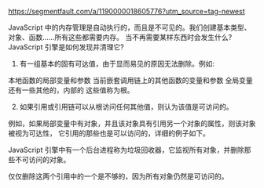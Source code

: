 https://segmentfault.com/a/1190000018605776?utm_source=tag-newest

JavaScript 中的内存管理是自动执行的，而且是不可见的。我们创建基本类型、对象、函数……所有这些都需要内存。
当不再需要某样东西时会发生什么? JavaScript 引擎是如何发现并清理它?

1. 有一组基本的固有可达值，由于显而易见的原因无法删除。例如:

本地函数的局部变量和参数
当前嵌套调用链上的其他函数的变量和参数
全局变量
还有一些其他的，内部的
这些值称为根。

2. 如果引用或引用链可以从根访问任何其他值，则认为该值是可访问的。

例如，如果局部变量中有对象，并且该对象具有引用另一个对象的属性，则该对象被视为可达性， 它引用的那些也是可以访问的，详细的例子如下。

JavaScript 引擎中有一个后台进程称为垃圾回收器，它监视所有对象，并删除那些不可访问的对象。

仅仅删除这两个引用中的一个是不够的，因为所有对象仍然是可访问的。
